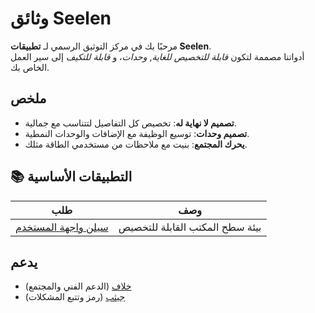 # **وثائق Seelen**

مرحبًا بك في مركز التوثيق الرسمي لـ **تطبيقات Seelen**.\
أدواتنا مصممة لتكون _قابلة للتخصيص للغاية_, _وحدات_، و _قابلة للتكيف_ إلى سير
العمل الخاص بك.

## ملخص

- **تصميم لا نهاية له**: تخصيص كل التفاصيل لتتناسب مع جمالية.
- **تصميم وحدات**: توسيع الوظيفة مع الإضافات والوحدات النمطية.
- **يحرك المجتمع**: بنيت مع ملاحظات من مستخدمي الطاقة مثلك.

## **📚 التطبيقات الأساسية**

| طلب                                    | وصف                             |
| -------------------------------------- | ------------------------------- |
| [سيلن واجهة المستخدم](/apps/seelen-ui) | بيئة سطح المكتب القابلة للتخصيص |

## يدعم

- [خلاف](https://discord.gg/ABfASx5ZAJ) (الدعم الفني والمجتمع)
- [جيثب](https://github.com/Seelen-Inc) (رمز وتتبع المشكلات)
